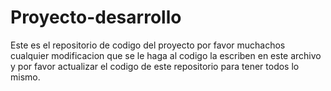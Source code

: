 Proyecto-desarrollo
===================
Este es el repositorio de codigo del proyecto
por favor muchachos cualquier modificacion que
se le haga al codigo la escriben en este archivo
y por favor actualizar el codigo de este repositorio
para tener todos lo mismo.
